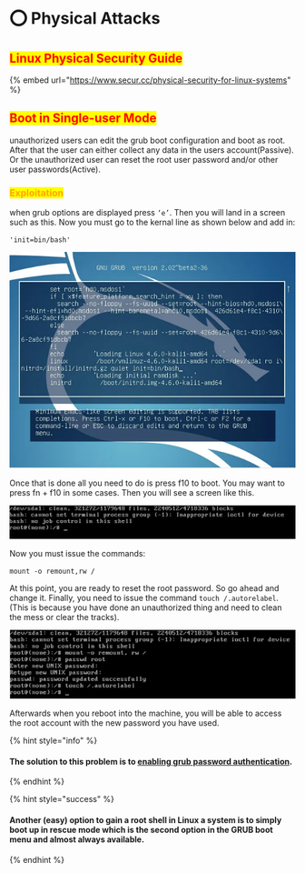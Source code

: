 # ⭕ Physical Attacks

## <mark style="color:red;">Linux Physical Security Guide</mark>

{% embed url="https://www.secur.cc/physical-security-for-linux-systems" %}

## <mark style="color:red;">Boot in Single-user Mode</mark>

unauthorized users can edit the grub boot configuration and boot as root. After that the user can either collect any data in the users account(Passive). Or the unauthorized user can reset the root user password and/or other user passwords(Active).

### <mark style="color:orange;">Exploitation</mark>

when grub options are displayed press `‘e’`. Then you will land in a screen such as this. Now you must go to the kernal line as shown below and add in:

```
'init=bin/bash'
```

![](<../../.gitbook/assets/image (272) (1).png>)

Once that is done all you need to do is press f10 to boot. You may want to press fn + f10 in some cases. Then you will see a screen like this.

![](<../../.gitbook/assets/image (287) (1) (1).png>)

Now you must issue the commands:

```
mount -o remount,rw /
```

At this point, you are ready to reset the root password. So go ahead and change it. Finally, you need to issue the command `touch /.autorelabel`.(This is because you have done an unauthorized thing and need to clean the mess or clear the tracks).

![](<../../.gitbook/assets/image (296) (1) (1).png>)

Afterwards when you reboot into the machine, you will be able to access the root account with the new password you have used.

{% hint style="info" %}
#### The solution to this problem is to [enabling grub password authentication](../../hardening-and-monitoring/untitled/os-security/grub-hardening.md).
{% endhint %}

{% hint style="success" %}
#### Another (easy) option to gain a root shell in Linux a system is to simply boot up in rescue mode which is the second option in the GRUB boot menu and almost always available.&#x20;
{% endhint %}









